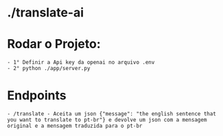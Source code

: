 # ./translate-ai

# Rodar o Projeto:
    - 1° Definir a Api key da openai no arquivo .env
    - 2° python ./app/server.py

# Endpoints
    - /translate - Aceita um json {"message": "the english sentence that you want to translate to pt-br"} e devolve um json com a mensagem original e a mensagem traduzida para o pt-br

